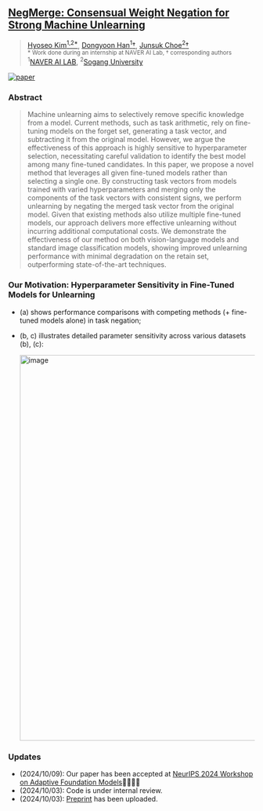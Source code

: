 ## [NegMerge: Consensual Weight Negation for Strong Machine Unlearning](https://arxiv.org/abs/2410.05583)

> [Hyoseo Kim<sup>1,2*](https://sites.google.com/view/hyoseokim), [Dongyoon Han<sup>1</sup>&dagger;](https://dongyoonhan.github.io/), [Junsuk Choe<sup>2</sup>&dagger;](https://sites.google.com/site/junsukchoe/) <br>
> <sup> * Work done during an internship at NAVER AI Lab, &dagger; corresponding authors </sup> <br>
> <sup>1</sup>[NAVER AI LAB](https://naver-career.gitbook.io/en/teams/clova-cic/ai-lab), <sup>2</sup>[Sogang University](https://www.sogang.ac.kr/ko/home)

[![paper](https://img.shields.io/badge/arXiv-Paper-red.svg)](https://arxiv.org/abs/2410.05583)

### Abstract
>Machine unlearning aims to selectively remove specific knowledge from a model. Current methods, such as task arithmetic, rely on fine-tuning models on the forget set, generating a task vector, and subtracting it from the original model. However, we argue the effectiveness of this approach is highly sensitive to hyperparameter selection, necessitating careful validation to identify the best model among many fine-tuned candidates. In this paper, we propose a novel method that leverages all given fine-tuned models rather than selecting a single one. By constructing task vectors from models trained with varied hyperparameters and merging only the components of the task vectors with consistent signs, we perform unlearning by negating the merged task vector from the original model. Given that existing methods also utilize multiple fine-tuned models, our approach delivers more effective unlearning without incurring additional computational costs. We demonstrate the effectiveness of our method on both vision-language models and standard image classification models, showing improved unlearning performance with minimal degradation on the retain set, outperforming state-of-the-art techniques.


### Our Motivation: Hyperparameter Sensitivity in Fine-Tuned Models for Unlearning
- (a) shows performance comparisons with competing methods (+ fine-tuned models alone) in task negation;
- (b, c) illustrates detailed parameter sensitivity across various datasets (b), (c):

  <img width="786" alt="image" src="https://github.com/user-attachments/assets/5a1dc63c-214b-4d8f-8f52-0f5758ad35f7">




### Updates
* (2024/10/09): Our paper has been accepted at [NeurIPS 2024 Workshop on Adaptive Foundation Models](https://adaptive-foundation-models.org/)🎉🎉🎉🎉
* (2024/10/03): Code is under internal review.
* (2024/10/03): [Preprint](https://arxiv.org/abs/2410.05583) has been uploaded.
